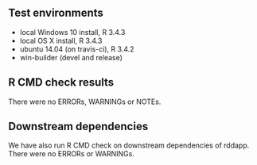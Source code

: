 ## Test environments
* local Windows 10 install, R 3.4.3
* local OS X install, R 3.4.3
* ubuntu 14.04 (on travis-ci), R 3.4.2
* win-builder (devel and release)
 
## R CMD check results
There were no ERRORs, WARNINGs or NOTEs.

## Downstream dependencies
We have also run R CMD check on downstream dependencies of rddapp.
There were no ERRORs or WARNINGs.